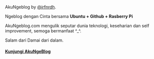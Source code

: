 AkuNgeblog by [@irfnrdh](https://twitter.com/irfnrdh).

Ngeblog dengan Cinta bersama **Ubuntu + Github + Rasberry Pi**

AkuNgeblog.com mengulik seputar dunia teknologi, keseharian dan self improvement, semoga bermanfaat ^_^.

Salam dari Damai dari dalam.

#### [Kunjungi AkuNgeBlog](http://akungeblog.com/)

